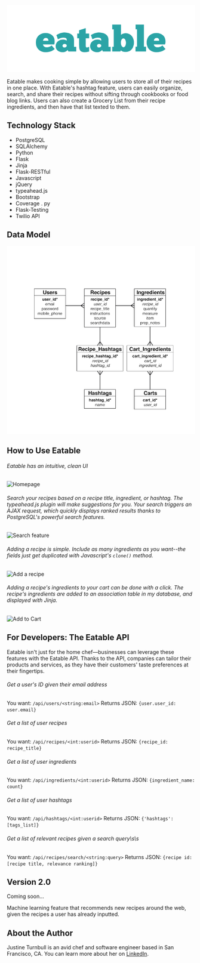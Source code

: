 ![logo](https://raw.githubusercontent.com/jturn130/eatable/master/static/images/logo.png)

Eatable makes cooking simple by allowing users to store all of their recipes in one place. With Eatable's hashtag feature, users can easily organize, search, and share their recipes without sifting through cookbooks or food blog links. Users can also create a Grocery List from their recipe ingredients, and then have that list texted to them.

## Technology Stack

- PostgreSQL
- SQLAlchemy
- Python
- Flask
- Jinja
- Flask-RESTful
- Javascript
- jQuery
- typeahead.js
- Bootstrap
- Coverage . py
- Flask-Testing
- Twilio API

## Data Model

![data model](https://raw.githubusercontent.com/jturn130/eatable/master/static/images/data_model.png)  


## How to Use Eatable

###### Eatable has an intuitive, clean UI

![Homepage](http://g.recordit.co/9wie3PhF4f.gif)  
  
  
###### Search your recipes based on a recipe title, ingredient, or hashtag. The typeahead.js plugin will make suggestions for you. Your search triggers an AJAX request, which quickly displays ranked results thanks to PostgreSQL's powerful search features.

![Search feature](http://g.recordit.co/eCmFjl5lyk.gif)  
  

###### Adding a recipe is simple. Include as many ingredients as you want--the fields just get duplicated with Javascript's `clone()` method.

![Add a recipe](http://g.recordit.co/pp5BndH1m1.gif)  
  

###### Adding a recipe's ingredients to your cart can be done with a click. The recipe's ingredients are added to an association table in my database, and displayed with Jinja.

![Add to Cart](http://g.recordit.co/HxhuRMiEGd.gif)  

## For Developers: The Eatable API

Eatable isn't just for the home chef—businesses can leverage these features with the Eatable API. Thanks to the API, companies can tailor their products and services, as they have their customers' taste preferences at their fingertips.

###### Get a user's ID given their email address
You want: `/api/users/<string:email>`
Returns JSON: `{user.user_id: user.email}`

###### Get a list of user recipes
You want: `/api/recipes/<int:userid>`
Returns JSON: `{recipe_id: recipe_title}`

###### Get a list of user ingredients
You want: `/api/ingredients/<int:userid>`
Returns JSON: `{ingredient_name: count}`

###### Get a list of user hashtags
You want: `/api/hashtags/<int:userid>`
Returns JSON: `{'hashtags': [tags_list]}`

###### Get a list of relevant recipes given a search query\s\s
You want: `/api/recipes/search/<string:query>`
Returns JSON: `{recipe id: [recipe title, relevance ranking]}`

## Version 2.0
Coming soon...

Machine learning feature that recommends new recipes around the web, given the recipes a user has already inputted.

## About the Author
Justine Turnbull is an avid chef and software engineer based in San Francisco, CA. You can learn more about her on [LinkedIn](https://www.linkedin.com/in/justineturnbull).
